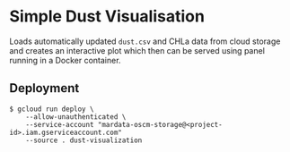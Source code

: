 # Simple Dust Visualisation

Loads automatically updated `dust.csv` and CHLa data from cloud storage and creates an interactive plot which then can be served using panel running in a Docker container.

## Deployment

```shell
$ gcloud run deploy \
    --allow-unauthenticated \
    --service-account "mardata-oscm-storage@<project-id>.iam.gserviceaccount.com"
    --source . dust-visualization
```